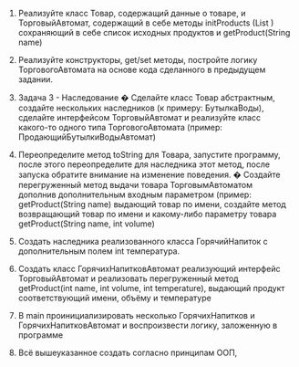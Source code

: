 1. Реализуйте класс Товар, содержащий данные о товаре, и ТорговыйАвтомат,
   содержащий в себе методы initProducts (List <Product>) сохраняющий в
   себе список исходных продуктов и getProduct(String name)
2. Реализуйте конструкторы, get/set методы, постройте логику ТорговогоАвтомата
   на основе кода сделанного в предыдущем задании.
3. Задача 3 - Наследование
   � Сделайте класс Товар абстрактным, создайте нескольких наследников
   (к примеру: БутылкаВоды), сделайте интерфейсом ТорговыйАвтомат и
   реализуйте класс какого-то одного типа ТорговогоАвтомата
   (пример: ПродающийБутылкиВодыАвтомат)
4. Переопределите метод toString для Товара, запустите программу, после этого переопределите для
   наследника этот метод, после запуска обратите внимание на изменение поведения.
   � Создайте перегруженный метод выдачи товара ТорговымАвтоматом дополнив дополнительным
   входным параметром (пример: getProduct(String name) выдающий товар по имени, создайте метод
   возвращающий товар по имени и какому-либо параметру товара getProduct(String name, int volume)

5. Создать наследника реализованного класса ГорячийНапиток с дополнительным полем int температура.

6. Создать класс ГорячихНапитковАвтомат реализующий интерфейс ТорговыйАвтомат и реализовать перегруженный
   метод getProduct(int name, int volume, int temperature), выдающий продукт соответствующий имени, объёму
   и температуре

7. В main проинициализировать несколько ГорячихНапитков и ГорячихНапитковАвтомат и воспроизвести логику,
   заложенную в программе

8. Всё вышеуказанное создать согласно принципам ООП,